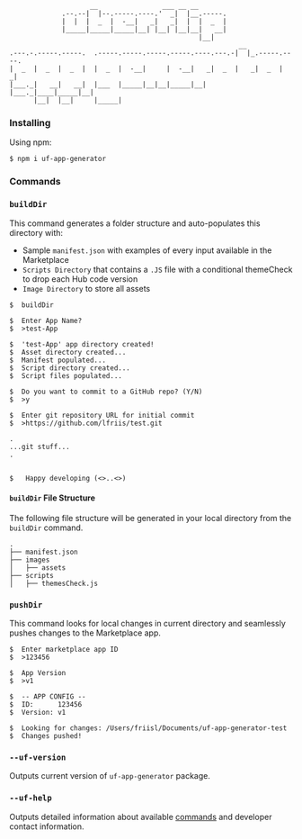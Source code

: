                         __                ___ __ __
                 .--.--|  |--.-----.----.'  _|  |__.-----.
                 |  |  |  _  |  -__|   _|   _|  |  |  _  |
                 |_____|_____|_____|__| |__| |__|__|   __|
                                                   |__|
                                                             __
    .---.-.-----.-----.  .-----.-----.-----.-----.----.---.-|  |_.-----.----.
    |  _  |  _  |  _  |  |  _  |  -__|     |  -__|   _|  _  |   _|  _  |   _|
    |___._|   __|   __|  |___  |_____|__|__|_____|__| |___._|____|_____|__|
          |__|  |__|     |_____|

### Installing

Using npm:
```
$ npm i uf-app-generator
```

### Commands

### `buildDir`

This command generates a folder structure and auto-populates this directory with:
- Sample `manifest.json` with examples of every input available in the Marketplace
- `Scripts Directory` that contains a `.JS` file with a conditional themeCheck to drop each Hub code version
- `Image Directory` to store all assets

```
$  buildDir

$  Enter App Name?
$  >test-App

$  'test-App' app directory created!
$  Asset directory created...
$  Manifest populated...
$  Script directory created...
$  Script files populated...

$  Do you want to commit to a GitHub repo? (Y/N)
$  >y

$  Enter git repository URL for initial commit
$  >https://github.com/lfriis/test.git

.
...git stuff...
.


$   Happy developing (<>..<>)
```

#### `buildDir` File Structure

The following file structure will be generated in your local directory from the `buildDir` command.

```
.
├── manifest.json
├── images
│   ├── assets
├── scripts
│   ├── themesCheck.js
```

### `pushDir`

This command looks for local changes in current directory and seamlessly pushes changes to the Marketplace app.

```
$  Enter marketplace app ID
$  >123456

$  App Version
$  >v1

$  -- APP CONFIG --
$  ID:      123456
$  Version: v1

$  Looking for changes: /Users/friisl/Documents/uf-app-generator-test
$  Changes pushed!
```

### `--uf-version`

Outputs current version of `uf-app-generator` package.

### `--uf-help`

Outputs detailed information about available [commands](#commands) and developer contact information.
